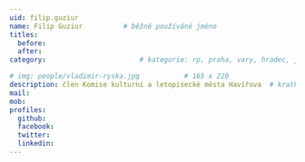 ```yaml
---
uid: filip.guziur
name: Filip Guziur     		# běžně používáné jméno
titles:
  before:
  after:
category:                 		# kategorie: rp, praha, vary, hradec, jmk, senat

# img: people/vladimir-ryska.jpg           # 165 x 220
description: člen Komise kulturní a letopisecké města Havířova	# kratký popis, max 160 znaků
mail:
mob:
profiles:
  github:
  facebook:
  twitter:
  linkedin: 
---
```

